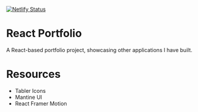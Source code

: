 [![Netlify Status](https://api.netlify.com/api/v1/badges/d28b38e3-7906-4976-be75-9bf274c89b81/deploy-status)](https://app.netlify.com/sites/jaksresume/deploys)


# React Portfolio 

A React-based portfolio project, showcasing other applications I have built.

# Resources 
- Tabler Icons
- Mantine UI
- React Framer Motion

